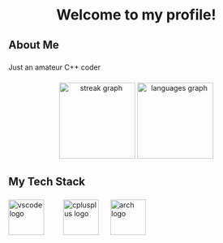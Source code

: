 <h1 align="center">Welcome to my profile!</h1>

<h2 align="left">About Me</h2>

###

<p align="left">Just an amateur C++ coder</p>

###

<div align="center">
  <img src="https://streak-stats.demolab.com?user=Genorto&locale=en&mode=daily&theme=dracula&hide_border=false&border_radius=5" height="150" alt="streak graph"  />
  <img src="https://github-readme-stats.vercel.app/api/top-langs?username=Genorto&locale=en&hide_title=false&layout=compact&card_width=320&langs_count=5&theme=dracula&hide_border=false" height="150" alt="languages graph"  />
</div>

###

<h2 align="left">My Tech Stack</h2>

###

<div align="left">
  <img src="https://cdn.jsdelivr.net/gh/devicons/devicon/icons/vscode/vscode-original.svg" height="70" alt="vscode logo"  />
  <img width="30" />
  <img src="https://cdn.jsdelivr.net/gh/devicons/devicon/icons/cplusplus/cplusplus-original.svg" height="70" alt="cplusplus logo"  />
  <img width="15" />
  <img src="https://upload.wikimedia.org/wikipedia/commons/f/f9/Archlinux-logo-standard-version.svg" height="70" alt="arch logo"  />
</div>
